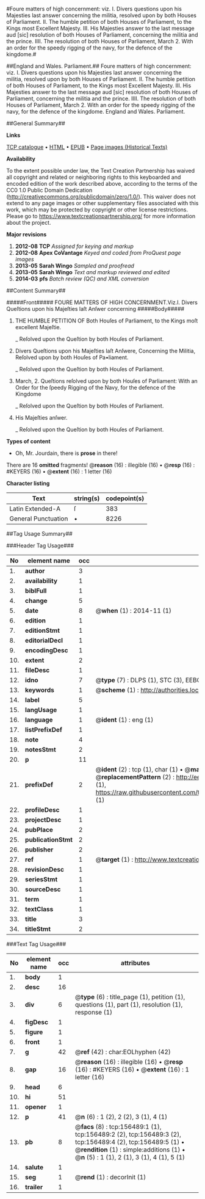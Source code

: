 #Foure matters of high concernment: viz. I. Divers questions upon his Majesties last answer concerning the militia, resolved upon by both Houses of Parliament. II. The humble petition of both Houses of Parliament, to the Kings most Excellent Majesty. III. His Majesties answer to the last message aud [sic] resolution of both Houses of Parliament, concerning the militia and the prince. IIII. The resolution of both Houses of Parliament, March 2. With an order for the speedy rigging of the navy, for the defence of the kingdome.#

##England and Wales. Parliament.##
Foure matters of high concernment: viz. I. Divers questions upon his Majesties last answer concerning the militia, resolved upon by both Houses of Parliament. II. The humble petition of both Houses of Parliament, to the Kings most Excellent Majesty. III. His Majesties answer to the last message aud [sic] resolution of both Houses of Parliament, concerning the militia and the prince. IIII. The resolution of both Houses of Parliament, March 2. With an order for the speedy rigging of the navy, for the defence of the kingdome.
England and Wales. Parliament.

##General Summary##

**Links**

[TCP catalogue](http://www.ota.ox.ac.uk/tcp/)  • 
[HTML](http://tei.it.ox.ac.uk/tcp/Texts-HTML/free/A84/A84745.html)  • 
[EPUB](http://tei.it.ox.ac.uk/tcp/Texts-EPUB/free/A84/A84745.epub) • 
[Page images (Historical Texts)](https://historicaltexts.jisc.ac.uk/eebo-99859915e)

**Availability**

To the extent possible under law, the Text Creation Partnership has waived all copyright and related or neighboring rights to this keyboarded and encoded edition of the work described above, according to the terms of the CC0 1.0 Public Domain Dedication (http://creativecommons.org/publicdomain/zero/1.0/). This waiver does not extend to any page images or other supplementary files associated with this work, which may be protected by copyright or other license restrictions. Please go to https://www.textcreationpartnership.org/ for more information about the project.

**Major revisions**

1. __2012-08__ __TCP__ *Assigned for keying and markup*
1. __2012-08__ __Apex CoVantage__ *Keyed and coded from ProQuest page images*
1. __2013-05__ __Sarah Wingo__ *Sampled and proofread*
1. __2013-05__ __Sarah Wingo__ *Text and markup reviewed and edited*
1. __2014-03__ __pfs__ *Batch review (QC) and XML conversion*

##Content Summary##

#####Front#####
 FOURE MATTERS OF HIGH CONCERNMENT.Viz.I. Divers Queſtions upon his Majeſties laſt Anſwer concerning
#####Body#####

1. THE HUMBLE PETITION OF Both Houſes of Parliament, to the Kings moſt excellent Majeſtie.

    _ Reſolved upon the Queſtion by both Houſes of Parliament.

1. Divers Queſtions upon his Majeſties laſt Anſwere, Concerning the Militia, Reſolved upon by both Houſes of Pa•liament.

    _ Reſolved upon the Queſtion by both Houſes of Parliament.

1. March, 2. Queſtions reſolved upon by both Houſes of Parliament: With an Order for the ſpeedy Rigging of the Navy, for the defence of the Kingdome

    _ Reſolved upon the Queſtion by both Houſes of Parliament.

1. His Majeſties anſwer.

    _ Reſolved upon the Queſtion by both Houſes of Parliament.

**Types of content**

  * Oh, Mr. Jourdain, there is **prose** in there!

There are 16 **omitted** fragments! 
 @__reason__ (16) : illegible (16)  •  @__resp__ (16) : #KEYERS (16)  •  @__extent__ (16) : 1 letter (16)

**Character listing**


|Text|string(s)|codepoint(s)|
|---|---|---|
|Latin Extended-A|ſ|383|
|General Punctuation|•|8226|

##Tag Usage Summary##

###Header Tag Usage###

|No|element name|occ|attributes|
|---|---|---|---|
|1.|__author__|3||
|2.|__availability__|1||
|3.|__biblFull__|1||
|4.|__change__|5||
|5.|__date__|8| @__when__ (1) : 2014-11 (1)|
|6.|__edition__|1||
|7.|__editionStmt__|1||
|8.|__editorialDecl__|1||
|9.|__encodingDesc__|1||
|10.|__extent__|2||
|11.|__fileDesc__|1||
|12.|__idno__|7| @__type__ (7) : DLPS (1), STC (3), EEBO-CITATION (1), PROQUEST (1), VID (1)|
|13.|__keywords__|1| @__scheme__ (1) : http://authorities.loc.gov/ (1)|
|14.|__label__|5||
|15.|__langUsage__|1||
|16.|__language__|1| @__ident__ (1) : eng (1)|
|17.|__listPrefixDef__|1||
|18.|__note__|4||
|19.|__notesStmt__|2||
|20.|__p__|11||
|21.|__prefixDef__|2| @__ident__ (2) : tcp (1), char (1)  •  @__matchPattern__ (2) : ([0-9\-]+):([0-9IVX]+) (1), (.+) (1)  •  @__replacementPattern__ (2) : http://eebo.chadwyck.com/downloadtiff?vid=$1&page=$2 (1), https://raw.githubusercontent.com/textcreationpartnership/Texts/master/tcpchars.xml#$1 (1)|
|22.|__profileDesc__|1||
|23.|__projectDesc__|1||
|24.|__pubPlace__|2||
|25.|__publicationStmt__|2||
|26.|__publisher__|2||
|27.|__ref__|1| @__target__ (1) : http://www.textcreationpartnership.org/docs/. (1)|
|28.|__revisionDesc__|1||
|29.|__seriesStmt__|1||
|30.|__sourceDesc__|1||
|31.|__term__|1||
|32.|__textClass__|1||
|33.|__title__|3||
|34.|__titleStmt__|2||


###Text Tag Usage###

|No|element name|occ|attributes|
|---|---|---|---|
|1.|__body__|1||
|2.|__desc__|16||
|3.|__div__|6| @__type__ (6) : title_page (1), petition (1), questions (1), part (1), resolution (1), response (1)|
|4.|__figDesc__|1||
|5.|__figure__|1||
|6.|__front__|1||
|7.|__g__|42| @__ref__ (42) : char:EOLhyphen (42)|
|8.|__gap__|16| @__reason__ (16) : illegible (16)  •  @__resp__ (16) : #KEYERS (16)  •  @__extent__ (16) : 1 letter (16)|
|9.|__head__|6||
|10.|__hi__|51||
|11.|__opener__|1||
|12.|__p__|41| @__n__ (6) : 1 (2), 2 (2), 3 (1), 4 (1)|
|13.|__pb__|8| @__facs__ (8) : tcp:156489:1 (1), tcp:156489:2 (2), tcp:156489:3 (2), tcp:156489:4 (2), tcp:156489:5 (1)  •  @__rendition__ (1) : simple:additions (1)  •  @__n__ (5) : 1 (1), 2 (1), 3 (1), 4 (1), 5 (1)|
|14.|__salute__|1||
|15.|__seg__|1| @__rend__ (1) : decorInit (1)|
|16.|__trailer__|1||
